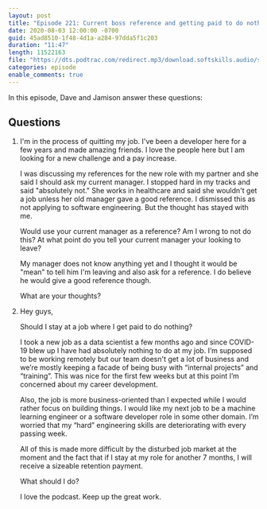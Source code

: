 ```yaml
---
layout: post
title: "Episode 221: Current boss reference and getting paid to do nothing"
date: 2020-08-03 12:00:00 -0700
guid: 45ad8510-1f48-4d1a-a284-97dda5f1c203
duration: "11:47"
length: 11522163
file: "https://dts.podtrac.com/redirect.mp3/download.softskills.audio/sse-221.mp3"
categories: episode
enable_comments: true
---
```


In this episode, Dave and Jamison answer these questions:

## Questions

1. I'm in the process of quitting my job. I've been a developer  here for a few years and made amazing friends. I love the people here but I am looking for a new challenge and a pay increase.
   
   I was discussing my references for the new role with my partner and she said I should ask my current manager. I stopped hard in my tracks and said "absolutely not." She works in healthcare and said she wouldn't get a job unless her old manager gave a good reference. I dismissed this as not applying to software engineering. But the thought has stayed with me.
   
   Would use your current manager as a reference? Am I wrong to not do this? At what point do you tell your current manager your looking to leave?
   
   My manager does not know anything yet and I thought it would be "mean" to tell him I'm leaving and also ask for a reference. I do believe he would give a good reference though.
   
   What are your thoughts?


2. Hey guys,
   
   Should I stay at a job where I get paid to do nothing?
   
   I took a new job as a data scientist a few months ago and since COVID-19 blew up I have had absolutely nothing to do at my job. I’m supposed to be working remotely but our team doesn't get a lot of business and we’re mostly keeping a facade of being busy with “internal projects” and “training”. This was nice for the first few weeks but at this point I’m concerned about my career development.
   
   Also, the job is more business-oriented than I expected while I would rather focus on building things. I would like my next job to be a machine learning engineer or a software developer role in some other domain. I’m worried that my “hard” engineering skills are deteriorating with every passing week.
   
   All of this is made more difficult by the disturbed job market at the moment and the fact that if I stay at my role for another 7 months, I will receive a sizeable retention payment.
   
   What should I do?
   
   I love the podcast. Keep up the great work.
